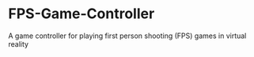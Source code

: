 # FPS-Game-Controller
A game controller for playing first person shooting (FPS) games in virtual reality
